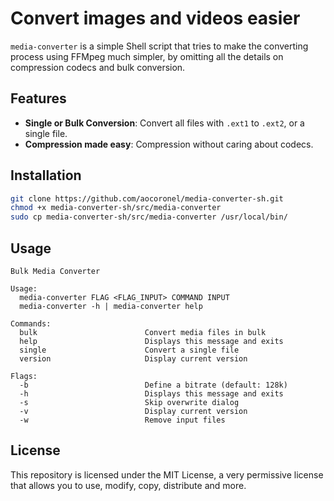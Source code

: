 # Convert images and videos easier

`media-converter` is a simple Shell script that tries to make the converting process using FFMpeg much simpler, by omitting all the details on compression codecs and bulk conversion.

## Features

- **Single or Bulk Conversion**: Convert all files with `.ext1` to `.ext2`, or a single file.
- **Compression made easy**: Compression without caring about codecs.

## Installation

```bash
git clone https://github.com/aocoronel/media-converter-sh.git
chmod +x media-converter-sh/src/media-converter
sudo cp media-converter-sh/src/media-converter /usr/local/bin/
```

## Usage

```
Bulk Media Converter

Usage:
  media-converter FLAG <FLAG_INPUT> COMMAND INPUT
  media-converter -h | media-converter help

Commands:
  bulk                        Convert media files in bulk
  help                        Displays this message and exits
  single                      Convert a single file
  version                     Display current version

Flags:
  -b                          Define a bitrate (default: 128k)
  -h                          Displays this message and exits
  -s                          Skip overwrite dialog
  -v                          Display current version
  -w                          Remove input files
```

## License

This repository is licensed under the MIT License, a very permissive license that allows you to use, modify, copy, distribute and more.

